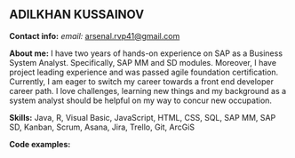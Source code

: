 ## **ADILKHAN KUSSAINOV**

**Contact info:** *email:* arsenal.rvp41@gmail.com

**About me:** I have two years of hands-on experience on SAP as a Business System Analyst. Specifically,  SAP MM and SD modules. Moreover, I have project leading experience and was passed agile foundation certification. Currently, I am eager to switch my career towards a front end developer career path. I love challenges, learning new things and my background as a system analyst should be helpful on my way to concur new occupation.

**Skills:** Java, R, Visual Basic, JavaScript, HTML, CSS, SQL, SAP MM, SAP SD, Kanban, Scrum, Asana, Jira, Trello, Git, ArcGiS

**Code examples:**  
